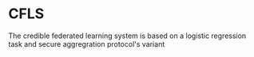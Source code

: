 # CFLS
The credible federated learning system is based on a logistic regression task and secure aggregration protocol's variant

